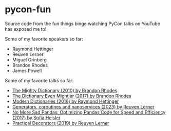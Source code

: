 # pycon-fun
Source code from the fun things binge watching PyCon talks on YouTube has exposed me to!

Some of my favorite speakers so far:
- Raymond Hettinger
- Reuven Lerner
- Miguel Grinberg 
- Brandon Rhodes
- James Powell


Some of my favorite talks so far:
- [The Mighty Dictionary (2010) by Brandon Rhodes](https://www.youtube.com/watch?v=oMyy4Sm0uBs)
- [The Dictionary Even Mightier (2017) by Brandon Rhodes](https://www.youtube.com/watch?v=66P5FMkWoVU)
- [Modern Dictionaries (2016) by Raymond Hettinger](https://www.youtube.com/watch?v=p33CVV29OG8)
- [Generators, coroutines and nanoservices (2023) by Reuven Lerner](https://www.youtube.com/watch?v=tHLOtZNsCBc)
- [No More Sad Pandas: Optimizing Pandas Code for Speed and Efficiency (2017) by Sofia Heisler](https://www.youtube.com/watch?v=HN5d490_KKk)
- [Practical Decorators (2019) by Reuven Lerner](https://www.youtube.com/watch?v=MjHpMCIvwsY)
